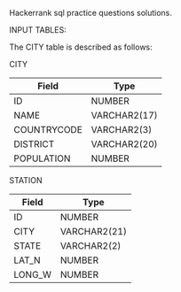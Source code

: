 Hackerrank sql practice questions solutions.

INPUT TABLES: 

The CITY table is described as follows: 

 CITY

Field  | Type
------------- | -------------
ID  | NUMBER
NAME | VARCHAR2(17)
COUNTRYCODE | VARCHAR2(3)
DISTRICT | VARCHAR2(20)
POPULATION | NUMBER

 STATION

Field  | Type
------------- | -------------
ID | NUMBER
CITY  | VARCHAR2(21)
STATE | VARCHAR2(2)
LAT_N | NUMBER
LONG_W | NUMBER
